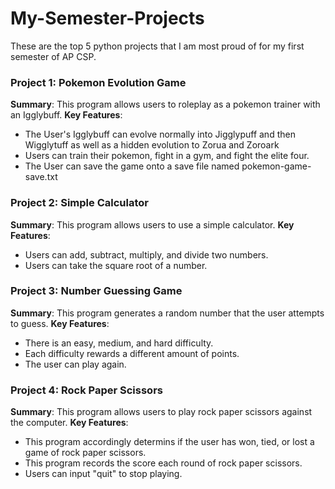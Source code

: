 # My-Semester-Projects
These are the top 5 python projects that I am most proud of for my first semester of AP CSP.

### Project 1: Pokemon Evolution Game
**Summary**: This program allows users to roleplay as a pokemon trainer with an Igglybuff.
**Key Features**: 
- The User's Igglybuff can evolve normally into Jigglypuff and then Wigglytuff as well as a hidden evolution to Zorua and Zoroark
- Users can train their pokemon, fight in a gym, and fight the elite four.
- The User can save the game onto a save file named pokemon-game-save.txt

### Project 2: Simple Calculator
**Summary**: This program allows users to use a simple calculator.
**Key Features**: 
- Users can add, subtract, multiply, and divide two numbers.
- Users can take the square root of a number.

### Project 3: Number Guessing Game
**Summary**: This program generates a random number that the user attempts to guess. 
**Key Features**: 
- There is an easy, medium, and hard difficulty.
- Each difficulty rewards a different amount of points.
- The user can play again.

### Project 4: Rock Paper Scissors
**Summary**: This program allows users to play rock paper scissors against the computer.
**Key Features**: 
- This program accordingly determins if the user has won, tied, or lost a game of rock paper scissors.
- This program records the score each round of rock paper scissors.
- Users can input "quit" to stop playing.
